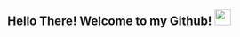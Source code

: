 <h2 align="center"> Hello There! Welcome to my Github! <img src="https://media.giphy.com/media/hvRJCLFzcasrR4ia7z/giphy.gif" width="29px"> </h2>

<div>
<!--  
   <img align="center" src="https://github-readme-stats.vercel.app/api?username=nPr0nn&show_icons=true&theme=synthwave&line_height=27" alt="Meus       Stats do Github" style="max-width:100%;" height="180em">
  
   <img align="center" src="https://github-readme-stats.vercel.app/api/top-langs/?username=nPr0nn&theme=radical&layout=compact" style="max-           width:100%;" height="180em"> -->
 
   <a href="https://github.com/anuraghazra/github-readme-stats">
     <img align="center" src="https://github-readme-stats.vercel.app/api/pin/?nPr0nn=anuraghazra&repo=github-readme-stats" alt="Meus Stats do Github" />
   </a>
   <a href="https://github.com/anuraghazra/convoychat">
     <img align="center" src="https://github-readme-stats.vercel.app/api/pin/?nPr0nn=anuraghazra&repo=convoychat" />
   </a>
 
<!--    <img align="center" alt="nPr0nn" src="https://github-readme-streak-stats.herokuapp.com?user=OgabrielPereira&theme=radical" style="max-width:100%;"> -->
   
</div>
